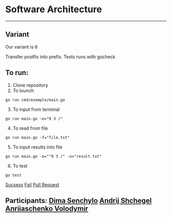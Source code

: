 # Software Architecture

---

## Variant

Our variant is 6

Transfer postfix into prefix. Tests runs with gocheck

## To run:

1. Clone repository
2. To lounch

```
go run cmd/example/main.go
```

3. To input from terminal

```
go run main.go -e="9 3 /"
```

4. To read from file

```
go run main.go -f="file.txt"
```

5. To input results into file

```
go run main.go -e=""9 3 /" -o="result.txt"
```

6. To test

```
go test
```

[Sucsess](https://github.com/Dimasenchylo/kpi-lab2/actions/runs/5114886155)
[Fail](https://github.com/Dimasenchylo/kpi-lab2/actions/runs/5111999701)
[Pull Request](https://github.com/Dimasenchylo/kpi-lab2/commit/a244e847cbc3281c20ddd0c0d469d9dbf9a2d734)

## Participants: [Dima Senchylo](https://github.com/Dimasenchylo) [Andrij Shchegel](https://github.com/AndrijShchegel) [Anriiaschenko Volodymir](https://github.com/lekoaa)
